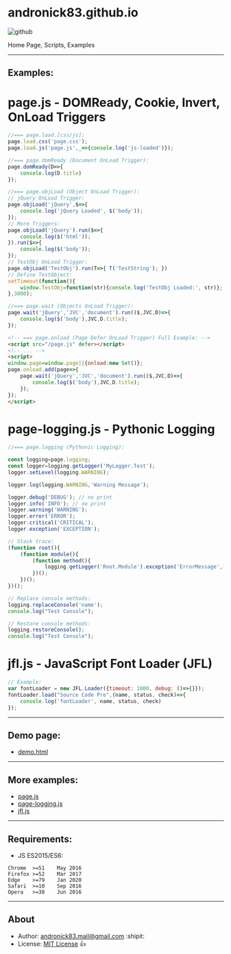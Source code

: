 # andronick83.github.io

![github](https://img.shields.io/github/license/andronick83/andronick83.github.io)

Home Page, Scripts, Examples

<hr>

## Examples:

# page.js - DOMReady, Cookie, Invert, OnLoad Triggers

```JavaScript
//=== page.load.[css/js]:
page.load.css('page.css');
page.load.js('page.js',_=>{console.log('js-loaded')});

//=== page.domReady (Document OnLoad Trigger):
page.domReady(D=>{
	console.log(D.title)
});

//=== page.objLoad (Object OnLoad Trigger):
// jQuery OnLoad Trigger:
page.objLoad('jQuery',$=>{
	console.log('jQuery Loaded', $('body'));
});
// More Triggers:
page.objLoad('jQuery').run($=>{
	console.log($('html'));
}).run($=>{
	console.log($('body'));
});
// TestObj OnLoad Trigger:
page.objLoad('TestObj').run(T=>{ T('TestString'); })
// Define TestObject:
setTimeout(function(){
	window.TestObj=function(str){console.log('TestObj Loaded:', str)};
},3000);

//=== page.wait (Objects OnLoad Trigger):
page.wait('jQuery','JVC','document').run(($,JVC,D)=>{
	console.log($('body'),JVC,D.title);
});
```

```html
<!-- === page.onload (Page Defer OnLoad Trigger) Full Example: -->
<script src="/page.js" defer></script>
<!-- ... -->
<script>
window.page=window.page||{onload:new Set()};
page.onload.add(page=>{
	page.wait('jQuery','JVC','document').run(($,JVC,D)=>{
		console.log($('body'),JVC,D.title);
	});
});
</script>
```

# page-logging.js - Pythonic Logging

```JavaScript
//=== page.logging (Pythonic Logging):

const logging=page.logging;
const logger=logging.getLogger('MyLogger.Test');
logger.setLevel(logging.WARNING);

logger.log(logging.WARNING,'Warning Message');

logger.debug('DEBUG'); // no print
logger.info('INFO'); // no print
logger.warning('WARNING');
logger.error('ERROR');
logger.critical('CRITICAL');
logger.exception('EXCEPTION');

// Stack trace:
(function root(){
	(function module(){
		(function method(){
			logging.getLogger('Root.Module').exception('ErrorMessage',[0,1,2]);
		})();
	})();
})();

// Replace console methods:
logging.replaceConsole('name');
console.log("Test Console");

// Restore console methods:
logging.restoreConsole();
console.log("Test Console");
```

# jfl.js - JavaScript Font Loader (JFL)

```JavaScript
// Example:
var fontLoader = new JFL.Loader({timeout: 1000, debug: ()=>{}});
fontLoader.load("Source Code Pro",(name, status, check)=>{
	console.log('fontLoader', name, status, check)
});
```

<hr>

## Demo page:
- [demo.html](https://andronick83.github.io/jquery.json-viewer-callback/demo.html)

<hr>

## More examples:
- [page.js](https://github.com/andronick83/andronick83.github.io/blob/main/page.js)
- [page-logging.js](https://github.com/andronick83/andronick83.github.io/blob/main/page-logging.js)
- [jfl.js](https://github.com/andronick83/andronick83.github.io/blob/main/jfl.js)

<hr>

## Requirements:
- JS ES2015/ES6:
```
Chrome	>=51	May 2016
Firefox	>=52	Mar 2017
Edge	>=79	Jan 2020
Safari	>=10	Sep 2016
Opera	>=38	Jun 2016
```

<hr>

## About
- Author: [andronick83.mail@gmail.com](mailto:andronick.mail@gmail.com) :shipit:
- License: [MIT License](http://opensource.org/licenses/MIT) :+1:
